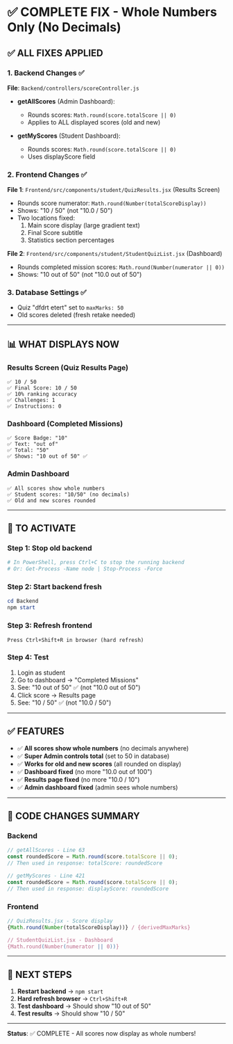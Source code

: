 # ✅ COMPLETE FIX - Whole Numbers Only (No Decimals)

## ✅ ALL FIXES APPLIED

### 1. Backend Changes ✅
**File**: `Backend/controllers/scoreController.js`

- **getAllScores** (Admin Dashboard): 
  - Rounds scores: `Math.round(score.totalScore || 0)`
  - Applies to ALL displayed scores (old and new)

- **getMyScores** (Student Dashboard):
  - Rounds scores: `Math.round(score.totalScore || 0)`
  - Uses displayScore field

### 2. Frontend Changes ✅
**File 1**: `Frontend/src/components/student/QuizResults.jsx` (Results Screen)
- Rounds score numerator: `Math.round(Number(totalScoreDisplay))`
- Shows: "10 / 50" (not "10.0 / 50")
- Two locations fixed:
  1. Main score display (large gradient text)
  2. Final Score subtitle
  3. Statistics section percentages

**File 2**: `Frontend/src/components/student/StudentQuizList.jsx` (Dashboard)
- Rounds completed mission scores: `Math.round(Number(numerator || 0))`
- Shows: "10 out of 50" (not "10.0 out of 50")

### 3. Database Settings ✅
- Quiz "dfdrt etert" set to `maxMarks: 50`
- Old scores deleted (fresh retake needed)

---

## 📊 WHAT DISPLAYS NOW

### Results Screen (Quiz Results Page)
```
✅ 10 / 50
✅ Final Score: 10 / 50
✅ 10% ranking accuracy
✅ Challenges: 1
✅ Instructions: 0
```

### Dashboard (Completed Missions)
```
✅ Score Badge: "10"
✅ Text: "out of"
✅ Total: "50"
✅ Shows: "10 out of 50" ✅
```

### Admin Dashboard
```
✅ All scores show whole numbers
✅ Student scores: "10/50" (no decimals)
✅ Old and new scores rounded
```

---

## 🚀 TO ACTIVATE

### Step 1: Stop old backend
```powershell
# In PowerShell, press Ctrl+C to stop the running backend
# Or: Get-Process -Name node | Stop-Process -Force
```

### Step 2: Start backend fresh
```powershell
cd Backend
npm start
```

### Step 3: Refresh frontend
```
Press Ctrl+Shift+R in browser (hard refresh)
```

### Step 4: Test
1. Login as student
2. Go to dashboard → "Completed Missions"
3. See: "10 out of 50" ✅ (not "10.0 out of 50")
4. Click score → Results page
5. See: "10 / 50" ✅ (not "10.0 / 50")

---

## ✅ FEATURES

- ✅ **All scores show whole numbers** (no decimals anywhere)
- ✅ **Super Admin controls total** (set to 50 in database)
- ✅ **Works for old and new scores** (all rounded on display)
- ✅ **Dashboard fixed** (no more "10.0 out of 100")
- ✅ **Results page fixed** (no more "10.0 / 10")
- ✅ **Admin dashboard fixed** (admin sees whole numbers)

---

## 📝 CODE CHANGES SUMMARY

### Backend
```javascript
// getAllScores - Line 63
const roundedScore = Math.round(score.totalScore || 0);
// Then used in response: totalScore: roundedScore

// getMyScores - Line 421
const roundedScore = Math.round(score.totalScore || 0);
// Then used in response: displayScore: roundedScore
```

### Frontend
```javascript
// QuizResults.jsx - Score display
{Math.round(Number(totalScoreDisplay))} / {derivedMaxMarks}

// StudentQuizList.jsx - Dashboard
{Math.round(Number(numerator || 0))}
```

---

## 🎯 NEXT STEPS

1. **Restart backend** → `npm start`
2. **Hard refresh browser** → `Ctrl+Shift+R`
3. **Test dashboard** → Should show "10 out of 50"
4. **Test results** → Should show "10 / 50"

---

**Status**: ✅ COMPLETE - All scores now display as whole numbers!
